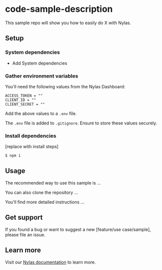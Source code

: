 # code-sample-description
This sample repo will show you how to easily do X with Nylas.

## Setup

### System dependencies

- Add System dependencies

### Gather environment variables

You'll need the following values from the Nylas Dashboard:

```text
ACCESS_TOKEN = ""
CLIENT_ID = ""
CLIENT_SECRET = ""
```

Add the above values to a `.env` file.

The `.env` file is added to `.gitignore`. Ensure to store these values securely.

### Install dependencies

[replace with install steps]
```bash
$ npm i
```

## Usage

The recommended way to use this sample is ...

You can also clone the repository ...

You'll find more detailed instructions ...

## Get support

If you found a bug or want to suggest a new [feature/use case/sample], please file an issue.

## Learn more

Visit our [Nylas documentation](https://developer.nylas.com/) to learn more.
